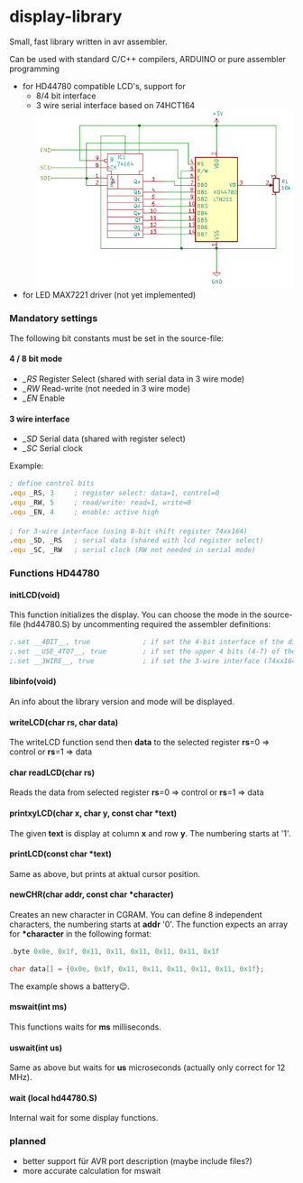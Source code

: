 # display-library
Small, fast library written in avr assembler.

Can be used with standard C/C++ compilers, ARDUINO or pure assembler programming

* for HD44780 compatible LCD's, support for
  * 8/4 bit interface
  * 3 wire serial interface based on 74HCT164
  ![Circuit](https://github.com/rlnd-ldwg/disp-lib/blob/master/circuit.png)
* for LED MAX7221 driver (not yet implemented)

### Mandatory settings
The following bit constants must be set in the source-file:

#### 4 / 8 bit mode
* *_RS* Register Select (shared with serial data in 3 wire mode)
* *_RW* Read-write (not needed in 3 wire mode)
* *_EN* Enable

#### 3 wire interface
* *_SD* Serial data (shared with register select)
* *_SC* Serial clock
 
 Example:
 ```asm
 ; define control bits
.equ _RS, 3     ; register select: data=1, control=0
.equ _RW, 5     ; read/write: read=1, write=0
.equ _EN, 4     ; enable: active high

; for 3-wire interface (using 8-bit shift register 74xx164)
.equ _SD, _RS   ; serial data (shared with lcd register select)
.equ _SC, _RW   ; serial clock (RW not needed in serial mode)
```
### Functions HD44780

#### initLCD(void)
This function initializes the display. You can choose the mode in the source-file (hd44780.S) by uncommenting required the assembler definitions:
```asm
;.set __4BIT__, true             ; if set the 4-bit interface of the display will be used
;.set __USE_4TO7__, true         ; if set the upper 4 bits (4-7) of the specified port will be used
;.set __3WIRE__, true            ; if set the 3-wire interface (74xx164) will be used
```
#### libinfo(void)
An info about the library version and mode will be displayed.

#### writeLCD(char rs, char data)
The writeLCD function send then **data** to the selected register **rs**=0 => control or **rs**=1 => data

#### char readLCD(char rs)
Reads the data from selected register **rs**=0 => control or **rs**=1 => data

#### printxyLCD(char x, char y, const char *text)
The given **text** is display at column **x** and row **y**. The numbering starts at '1'.

#### printLCD(const char *text)
Same as above, but prints at aktual cursor position.

#### newCHR(char addr, const char *character)
Creates an new character in CGRAM. You can define 8 independent characters, the numbering starts at **addr** '0'.
The function expects an array for **\*character** in the following format:
```C
.byte 0x0e, 0x1f, 0x11, 0x11, 0x11, 0x11, 0x11, 0x1f
```
```C
char data[] = {0x0e, 0x1f, 0x11, 0x11, 0x11, 0x11, 0x11, 0x1f};
```
The example shows a battery:wink:.

#### mswait(int ms)
This functions waits for **ms** milliseconds.

#### uswait(int us)
Same as above but waits for **us** microseconds (actually only correct for 12 MHz).

#### wait (local hd44780.S)
Internal wait for some display functions.

### planned
* better support für AVR port description (maybe include files?)
* more accurate calculation for mswait
